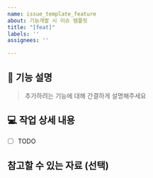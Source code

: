 ```yaml
---
name: issue_template_feature
about: 기능개발 시 이슈 템플릿
title: "[feat]"
labels: ''
assignees: ''

---
```


## 🤔 기능 설명

> 추가하려는 기능에 대해 간결하게 설명해주세요

## 💻 작업 상세 내용

- [ ] TODO

## 참고할 수 있는 자료 (선택)
